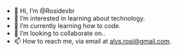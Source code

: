- 👋 Hi, I’m @Rosidevbr
- 👀 I’m interested in learning about technology.
- 🌱 I’m currently learning how to code.
- 💞️ I’m looking to collaborate on..
- 📫 How to reach me, via email at alvs.rosi@gmail.com.

<!---
Rosidevbr/Rosidevbr is a ✨ special ✨ repository because its `README.md` (this file) appears on your GitHub profile.
You can click the Preview link to take a look at your changes.
--->

